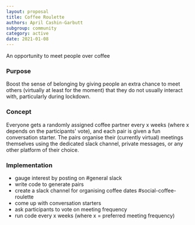 ```yaml
---
layout: proposal
title: Coffee Roulette
authors: April Cashin-Garbutt
subgroup: community
category: active
date: 2021-01-08
---
```


An opportunity to meet people over coffee


### Purpose

Boost the sense of belonging by giving people an extra chance to meet others (virtually at least for the moment) that they do not usually interact with, particularly during lockdown.


### Concept

Everyone gets a randomly assigned coffee partner every x weeks (where x depends on the participants' vote), and each pair is given a fun conversation starter. The pairs organise their (currently virtual) meetings themselves using the dedicated slack channel, private messages, or any other platform of their choice.


### Implementation

- gauge interest by posting on #general slack 
- write code to generate pairs 
- create a slack channel for organising coffee dates #social-coffee-roulette
- come up with conversation starters
- ask participants to vote on meeting frequency
- run code every x weeks (where x = preferred meeting frequency)
